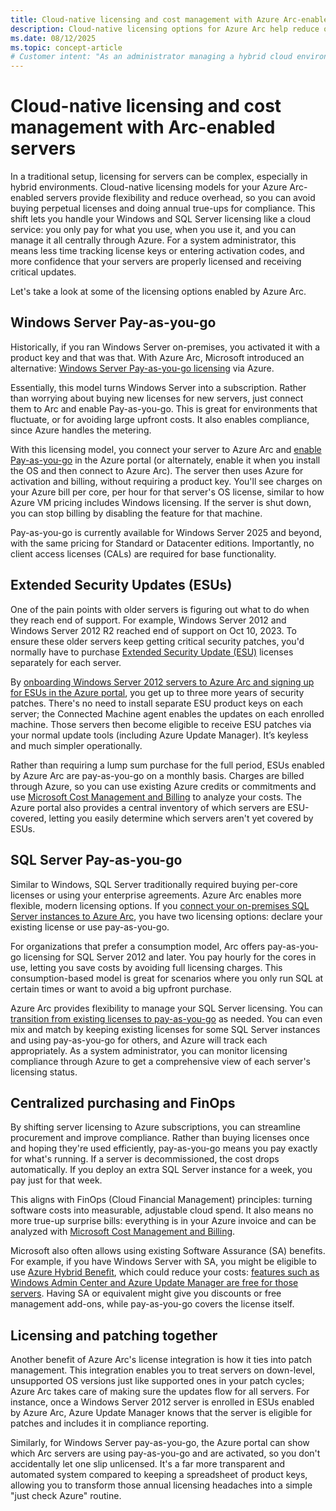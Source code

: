 ```yaml
---
title: Cloud-native licensing and cost management with Azure Arc-enabled servers
description: Cloud-native licensing options for Azure Arc help reduce overhead of license management and ensure your servers have appropriate, up-to-date coverage.
ms.date: 08/12/2025
ms.topic: concept-article
# Customer intent: "As an administrator managing a hybrid cloud environment, I want to understand licensing and cost management options for Azure Arc, so I can manage my hybrid server licenses and have visibility into costs."
---
```


# Cloud-native licensing and cost management with Arc-enabled servers

In a traditional setup, licensing for servers can be complex, especially in hybrid environments. Cloud-native licensing models for your Azure Arc-enabled servers provide flexibility and reduce overhead, so you can avoid buying perpetual licenses and doing annual true-ups for compliance. This shift lets you handle your Windows and SQL Server licensing like a cloud service: you only pay for what you use, when you use it, and you can manage it all centrally through Azure. For a system administrator, this means less time tracking license keys or entering activation codes, and more confidence that your servers are properly licensed and receiving critical updates.

Let's take a look at some of the licensing options enabled by Azure Arc.

## Windows Server Pay-as-you-go

Historically, if you ran Windows Server on-premises, you activated it with a product key and that was that. With Azure Arc, Microsoft introduced an alternative: [Windows Server Pay-as-you-go licensing](/windows-server/get-started/windows-server-pay-as-you-go) via Azure. 

Essentially, this model turns Windows Server into a subscription. Rather than worrying about buying new licenses for new servers, just connect them to Arc and enable Pay-as-you-go. This is great for environments that fluctuate, or for avoiding large upfront costs. It also enables compliance, since Azure handles the metering.

With this licensing model, you connect your server to Azure Arc and [enable Pay-as-you-go](/windows-server/get-started/windows-server-pay-as-you-go#set-up-windows-server-pay-as-you-go) in the Azure portal (or alternately, enable it when you install the OS and then connect to Azure Arc). The server then uses Azure for activation and billing, without requiring a product key. You'll see charges on your Azure bill per core, per hour for that server's OS license, similar to how Azure VM pricing includes Windows licensing. If the server is shut down, you can stop billing by disabling the feature for that machine.

Pay-as-you-go is currently available for Windows Server 2025 and beyond, with the same pricing for Standard or Datacenter editions. Importantly, no client access licenses (CALs) are required for base functionality.

## Extended Security Updates (ESUs)

One of the pain points with older servers is figuring out what to do when they reach end of support. For example, Windows Server 2012 and Windows Server 2012 R2 reached end of support on Oct 10, 2023. To ensure these older servers keep getting critical security patches, you'd normally have to purchase [Extended Security Update (ESU)](/windows-server/get-started/extended-security-updates-overview) licenses separately for each server. 

By [onboarding Windows Server 2012 servers to Azure Arc and signing up for ESUs in the Azure portal](/azure/azure-arc/servers/prepare-extended-security-updates), you get up to three more years of security patches. There's no need to install separate ESU product keys on each server; the Connected Machine agent enables the updates on each enrolled machine. Those servers then become eligible to receive ESU patches via your normal update tools (including Azure Update Manager). It’s keyless and much simpler operationally.

Rather than requiring a lump sum purchase for the full period, ESUs enabled by Azure Arc are pay-as-you-go on a monthly basis. Charges are billed through Azure, so you can use existing Azure credits or commitments and use [Microsoft Cost Management and Billing](/azure/cost-management-billing/cost-management-billing-overview) to analyze your costs. The Azure portal also provides a central inventory of which servers are ESU-covered, letting you easily determine which servers aren't yet covered by ESUs.

## SQL Server Pay-as-you-go

Similar to Windows, SQL Server traditionally required buying per-core licenses or using your enterprise agreements. Azure Arc enables more flexible, modern licensing options. If you [connect your on-premises SQL Server instances to Azure Arc](/sql/sql-server/azure-arc/deployment-options), you have two licensing options: declare your existing license or use pay-as-you-go.

For organizations that prefer a consumption model, Arc offers pay-as-you-go licensing for SQL Server 2012 and later. You pay hourly for the cores in use, letting you save costs by avoiding full licensing charges. This consumption-based model is great for scenarios where you only run SQL at certain times or want to avoid a big upfront purchase.

Azure Arc provides flexibility to manage your SQL Server licensing. You can [transition from existing licenses to pay-as-you-go](/sql/sql-server/azure-arc/manage-pay-as-you-go-transition) as needed. You can even mix and match by keeping existing licenses for some SQL Server instances and using pay-as-you-go for others, and Azure will track each appropriately. As a system administrator, you can monitor licensing compliance through Azure to get a comprehensive view of each server's licensing status.

## Centralized purchasing and FinOps

By shifting server licensing to Azure subscriptions, you can streamline procurement and improve compliance. Rather than buying licenses once and hoping they're used efficiently, pay-as-you-go means you pay exactly for what's running. If a server is decommissioned, the cost drops automatically. If you deploy an extra SQL Server instance for a week, you pay just for that week.

This aligns with FinOps (Cloud Financial Management) principles: turning software costs into measurable, adjustable cloud spend. It also means no more true-up surprise bills: everything is in your Azure invoice and can be analyzed with [Microsoft Cost Management and Billing](/azure/cost-management-billing/cost-management-billing-overview).

Microsoft also often allows using existing Software Assurance (SA) benefits. For example, if you have Windows Server with SA, you might be eligible to use [Azure Hybrid Benefit](https://azure.microsoft.com/pricing/offers/hybrid-benefit/), which could reduce your costs: [features such as Windows Admin Center and Azure Update Manager are free for those servers](https://azure.microsoft.com/pricing/details/azure-arc/core-control-plane/). Having SA or equivalent might give you discounts or free management add-ons, while pay-as-you-go covers the license itself.

## Licensing and patching together

Another benefit of Azure Arc's license integration is how it ties into patch management. This integration enables you to treat servers on down-level, unsupported OS versions just like supported ones in your patch cycles; Azure Arc takes care of making sure the updates flow for all servers. For instance, once a Windows Server 2012 server is enrolled in ESUs enabled by Azure Arc, Azure Update Manager knows that the server is eligible for patches and includes it in compliance reporting.

Similarly, for Windows Server pay-as-you-go, the Azure portal can show which Arc servers are using pay-as-you-go and are activated, so you don't accidentally let one slip unlicensed. It's a far more transparent and automated system compared to keeping a spreadsheet of product keys, allowing you to transform those annual licensing headaches into a simple "just check Azure" routine.
